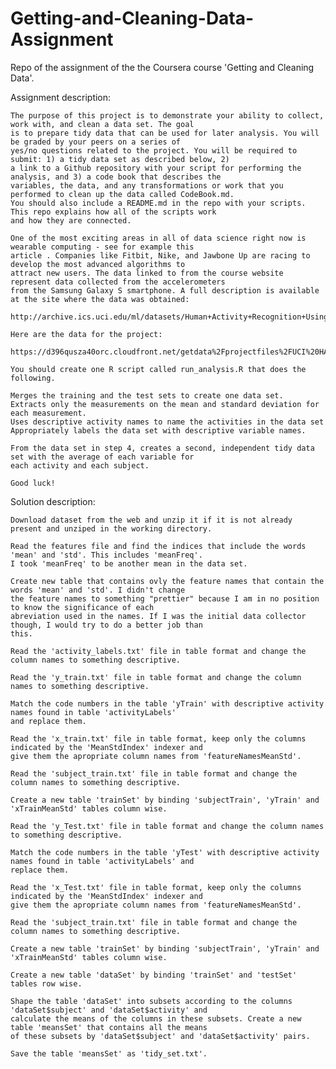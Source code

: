 # Getting-and-Cleaning-Data-Assignment
Repo of the assignment of the the Coursera course 'Getting and Cleaning Data'. 

Assignment description:

    The purpose of this project is to demonstrate your ability to collect, work with, and clean a data set. The goal
    is to prepare tidy data that can be used for later analysis. You will be graded by your peers on a series of
    yes/no questions related to the project. You will be required to submit: 1) a tidy data set as described below, 2)
    a link to a Github repository with your script for performing the analysis, and 3) a code book that describes the
    variables, the data, and any transformations or work that you performed to clean up the data called CodeBook.md.
    You should also include a README.md in the repo with your scripts. This repo explains how all of the scripts work
    and how they are connected. 
    
    One of the most exciting areas in all of data science right now is wearable computing - see for example this
    article . Companies like Fitbit, Nike, and Jawbone Up are racing to develop the most advanced algorithms to
    attract new users. The data linked to from the course website represent data collected from the accelerometers
    from the Samsung Galaxy S smartphone. A full description is available at the site where the data was obtained:
    
    http://archive.ics.uci.edu/ml/datasets/Human+Activity+Recognition+Using+Smartphones
    
    Here are the data for the project:
    
    https://d396qusza40orc.cloudfront.net/getdata%2Fprojectfiles%2FUCI%20HAR%20Dataset.zip
    
    You should create one R script called run_analysis.R that does the following. 
    
    Merges the training and the test sets to create one data set.
    Extracts only the measurements on the mean and standard deviation for each measurement. 
    Uses descriptive activity names to name the activities in the data set
    Appropriately labels the data set with descriptive variable names. 
    
    From the data set in step 4, creates a second, independent tidy data set with the average of each variable for
    each activity and each subject.
    
    Good luck!


Solution description:
    
    Download dataset from the web and unzip it if it is not already present and unziped in the working directory.
    
    Read the features file and find the indices that include the words 'mean' and 'std'. This includes 'meanFreq'.
    I took 'meanFreq' to be another mean in the data set.
    
    Create new table that contains ovly the feature names that contain the words 'mean' and 'std'. I didn't change
    the feature names to something "prettier" because I am in no position to know the significance of each
    abreviation used in the names. If I was the initial data collector though, I would try to do a better job than
    this.
    
    Read the 'activity_labels.txt' file in table format and change the column names to something descriptive.
    
    Read the 'y_train.txt' file in table format and change the column names to something descriptive.
    
    Match the code numbers in the table 'yTrain' with descriptive activity names found in table 'activityLabels'
    and replace them.
    
    Read the 'x_train.txt' file in table format, keep only the columns indicated by the 'MeanStdIndex' indexer and
    give them the apropriate column names from 'featureNamesMeanStd'.
    
    Read the 'subject_train.txt' file in table format and change the column names to something descriptive.
    
    Create a new table 'trainSet' by binding 'subjectTrain', 'yTrain' and 'xTrainMeanStd' tables column wise.
    
    Read the 'y_Test.txt' file in table format and change the column names to something descriptive.
    
    Match the code numbers in the table 'yTest' with descriptive activity names found in table 'activityLabels' and
    replace them.
    
    Read the 'x_Test.txt' file in table format, keep only the columns indicated by the 'MeanStdIndex' indexer and
    give them the apropriate column names from 'featureNamesMeanStd'.
    
    Read the 'subject_train.txt' file in table format and change the column names to something descriptive.
    
    Create a new table 'trainSet' by binding 'subjectTrain', 'yTrain' and 'xTrainMeanStd' tables column wise.
    
    Create a new table 'dataSet' by binding 'trainSet' and 'testSet' tables row wise.
    
    Shape the table 'dataSet' into subsets according to the columns 'dataSet$subject' and 'dataSet$activity' and
    calculate the means of the columns in these subsets. Create a new table 'meansSet' that contains all the means 
    of these subsets by 'dataSet$subject' and 'dataSet$activity' pairs.
    
    Save the table 'meansSet' as 'tidy_set.txt'.
    
